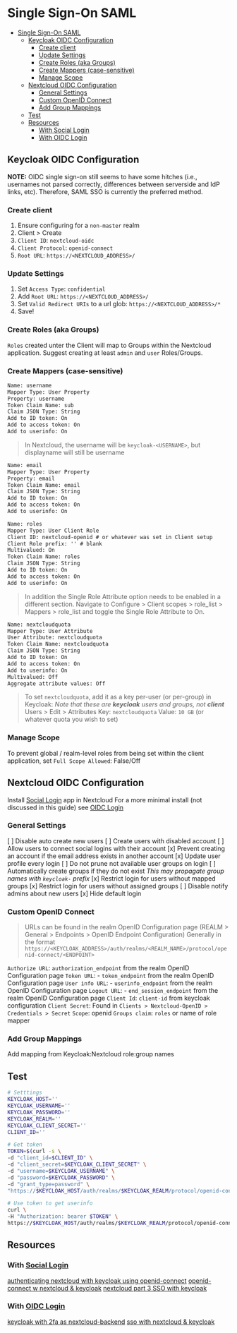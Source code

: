 # Single Sign-On SAML

- [Single Sign-On SAML](#single-sign-on-saml)
  - [Keycloak OIDC Configuration](#keycloak-oidc-configuration)
    - [Create client](#create-client)
    - [Update Settings](#update-settings)
    - [Create Roles (aka Groups)](#create-roles-aka-groups)
    - [Create Mappers (case-sensitive)](#create-mappers-case-sensitive)
    - [Manage Scope](#manage-scope)
  - [Nextcloud OIDC Configuration](#nextcloud-oidc-configuration)
    - [General Settings](#general-settings)
    - [Custom OpenID Connect](#custom-openid-connect)
    - [Add Group Mappings](#add-group-mappings)
  - [Test](#test)
  - [Resources](#resources)
    - [With Social Login](#with-social-login)
    - [With OIDC Login](#with-oidc-login)

## Keycloak OIDC Configuration

**NOTE:** OIDC single sign-on still seems to have some hitches
(i.e., usernames not parsed correctly, differences between serverside and IdP links, etc).
Therefore, SAML SSO is currently the preferred method.

### Create client

1. Ensure configuring for a `non-master` realm
2. Client > Create
3. `Client ID`: `nextcloud-oidc`
4. `Client Protocol`: `openid-connect`
5. `Root URL`: `https://<NEXTCLOUD_ADDRESS>/`

### Update Settings

1. Set `Access Type`: `confidential`
2. Add `Root URL`: `https://<NEXTCLOUD_ADDRESS>/`
3. Set `Valid Redirect URIs` to a url glob: `https://<NEXTCLOUD_ADDRESS>/*`
4. Save!

<!-- ### Update Keys

Import `public.cert` (generated above) as `Certificate PEM` format file -->

### Create Roles (aka Groups)

`Roles` created unter the Client will map to Groups within the Nextcloud application.
Suggest creating at least `admin` and `user` Roles/Groups.

### Create Mappers (case-sensitive)

```txt
Name: username
Mapper Type: User Property
Property: username
Token Claim Name: sub
Claim JSON Type: String
Add to ID token: On
Add to access token: On
Add to userinfo: On
```

> In Nextcloud, the username will be `keycloak-<USERNAME>`, but displayname will still be username

```txt
Name: email
Mapper Type: User Property
Property: email
Token Claim Name: email
Claim JSON Type: String
Add to ID token: On
Add to access token: On
Add to userinfo: On
```

```txt
Name: roles
Mapper Type: User Client Role
Client ID: nextcloud-openid # or whatever was set in Client setup
Client Role prefix: '' # blank
Multivalued: On
Token Claim Name: roles
Claim JSON Type: String
Add to ID token: On
Add to access token: On
Add to userinfo: On
```

> In addition the Single Role Attribute option needs to be enabled in a different section.
> Navigate to Configure > Client scopes > role_list > Mappers > role_list and toggle the Single Role Attribute to On.

```txt
Name: nextcloudquota
Mapper Type: User Attribute
User Attribute: nextcloudquota
Token Claim Name: nextcloudquota
Claim JSON Type: String
Add to ID token: On
Add to access token: On
Add to userinfo: On
Multivalued: Off
Aggregate attribute values: Off
```

> To set `nextcloudquota`, add it as a key per-user (or per-group) in Keycloak:
> _Note that these are **keycloak** users and groups, not **client**_
> Users > Edit > Attributes
> Key: `nextcloudquota`
> Value: `10 GB` (or whatever quota you wish to set)

### Manage Scope

To prevent global / realm-level roles from being set within the client application,
set `Full Scope Allowed`: False/Off

## Nextcloud OIDC Configuration

Install [Social Login](https://apps.nextcloud.com/apps/sociallogin) app in Nextcloud
For a more minimal install (not discussed in this guide) see [OIDC Login](https://apps.nextcloud.com/apps/oidc_login)

### General Settings

[ ] Disable auto create new users
[ ] Create users with disabled account
[ ] Allow users to connect social logins with their account
[x] Prevent creating an account if the email address exists in another account
[x] Update user profile every login
[ ] Do not prune not available user groups on login
[ ] Automatically create groups if they do not exist _This may propagate group names with `keycloak-` prefix_
[x] Restrict login for users without mapped groups
[x] Restrict login for users without assigned groups
[ ] Disable notify admins about new users
[x] Hide default login

### Custom OpenID Connect

> URLs can be found in the realm OpenID Configuration page (REALM > General > Endpoints > OpenID Endpoint Configuration)
> Generally in the format `https://<KEYCLOAK_ADDRESS>/auth/realms/<REALM_NAME>/protocol/openid-connect/<ENDPOINT>`

`Authorize URL`: `authorization_endpoint` from the realm OpenID Configuration page
`Token URL`: - `token_endpoint` from the realm OpenID Configuration page
`User info URL`: - `userinfo_endpoint`  from the realm OpenID Configuration page
`Logout URL`: - `end_session_endpoint` from the realm OpenID Configuration page
`Client Id`: `client-id` from keycloak configuration
`Client Secret`: Found in `Clients > Nextcloud-OpenID > Credentials > Secret`
`Scope`: openid
`Groups claim`: `roles` or name of role mapper

### Add Group Mappings

Add mapping from Keycloak:Nextcloud role:group names

## Test

```sh
# Setttings
KEYCLOAK_HOST=''
KEYCLOAK_USERNAME=''
KEYCLOAK_PASSWORD=''
KEYCLOAK_REALM=''
KEYCLOAK_CLIENT_SECRET=''
CLIENT_ID=''

# Get token
TOKEN=$(curl -s \
-d "client_id=$CLIENT_ID" \
-d "client_secret=$KEYCLOAK_CLIENT_SECRET" \
-d "username=$KEYCLOAK_USERNAME" \
-d "password=$KEYCLOAK_PASSWORD" \
-d "grant_type=password" \
"https://$KEYCLOAK_HOST/auth/realms/$KEYCLOAK_REALM/protocol/openid-connect/token" | jq -r '.access_token')

# Use token to get userinfo
curl \
-H "Authorization: bearer $TOKEN" \
https://$KEYCLOAK_HOST/auth/realms/$KEYCLOAK_REALM/protocol/openid-connect/userinfo
```

## Resources

### With [Social Login](https://apps.nextcloud.com/apps/sociallogin)

[authenticating nextcloud with keycloak using openid-connect](https://blog.w3asel.com/2019/10/authenticating-nextcloud-with-keycloak-using-openid-connect/)
[openid-connect w nextcloud & keycloak](https://janikvonrotz.ch/2020/10/20/openid-connect-with-nextcloud-and-keycloak/)
[nextcloud part 3 SSO with keycloak](https://blog.lachlanlife.net/nextcloud-part-3-single-sign-on-with-keycloak/)

### With [OIDC Login](https://apps.nextcloud.com/apps/oidc_login)

[keycloak with 2fa as nextcloud-backend](https://blog.laubacher.io/keycloak-with-2fa-as-nextcloud-backend)
[sso with nextcloud & keycloak](https://blog.lachlanlife.net/nextcloud-part-3-single-sign-on-with-keycloak/)
